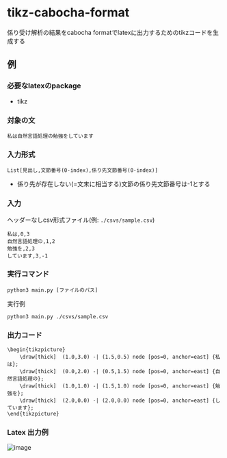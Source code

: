 # tikz-cabocha-format
係り受け解析の結果をcabocha formatでlatexに出力するためのtikzコードを生成する

## 例

### 必要なlatexのpackage
- tikz

### 対象の文

```plain
私は自然言語処理の勉強をしています
```

### 入力形式
```
List[見出し,文節番号(0-index),係り先文節番号(0-index)]
```
- 係り先が存在しない(=文末に相当する)文節の係り先文節番号は-1とする

### 入力
ヘッダーなしcsv形式ファイル(例: `./csvs/sample.csv`)

```plain
私は,0,3
自然言語処理の,1,2
勉強を,2,3
しています,3,-1
```

### 実行コマンド
```
python3 main.py [ファイルのパス]
```

実行例
```
python3 main.py ./csvs/sample.csv
```

### 出力コード

```plain
\begin{tikzpicture}
    \draw[thick]  (1.0,3.0) -| (1.5,0.5) node [pos=0, anchor=east] {私は};
    \draw[thick]  (0.0,2.0) -| (0.5,1.5) node [pos=0, anchor=east] {自然言語処理の};
    \draw[thick]  (1.0,1.0) -| (1.5,1.0) node [pos=0, anchor=east] {勉強を};
    \draw[thick]  (2.0,0.0) -| (2.0,0.0) node [pos=0, anchor=east] {しています};
\end{tikzpicture}
```

### Latex 出力例

![image](https://user-images.githubusercontent.com/44014265/207295760-d0f4ca34-fe63-4f61-b4ea-535dad855047.png)
